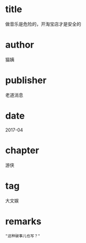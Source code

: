 # title
做音乐是危险的，开淘宝店才是安全的

# author
猫姨

# publisher
老道消息

# date
2017-04

# chapter
游侠

# tag
大文娱

# remarks
`"这种破事儿也写？"`
